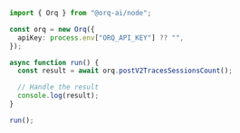<!-- Start SDK Example Usage [usage] -->
```typescript
import { Orq } from "@orq-ai/node";

const orq = new Orq({
  apiKey: process.env["ORQ_API_KEY"] ?? "",
});

async function run() {
  const result = await orq.postV2TracesSessionsCount();

  // Handle the result
  console.log(result);
}

run();

```
<!-- End SDK Example Usage [usage] -->